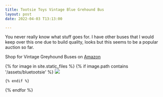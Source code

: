 ```yaml
---
title: Tootsie Toys Vintage Blue Grehound Bus
layout: post
date: 2022-04-03 T13:13:00

---
```


You never really know what stuff goes for. I have other buses that I would keep over this one due to build quality, looks but this seems to be a popular auction so far.

Shop for Vintage Greyhound Buses on [Amazon](https://amzn.to/38diJF1)



<div class="image-gallery">
  {% for image in site.static_files %}
    {% if image.path contains '/assets/bluetootsie' %}
     <a href="{{image.path}}">  <img src="{{ image.path  | resize: "800x800" }}"></a>

    {% endif %}
  {% endfor %}
</div>
